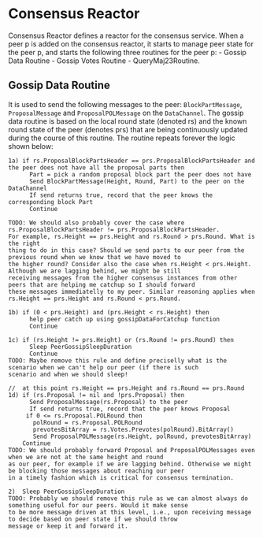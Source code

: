 # Consensus Reactor

Consensus Reactor defines a reactor for the consensus service. When a peer p is added on the consensus reactor, it 
starts to manage peer state for the peer p, and starts the following three routines for the peer p: 
    - Gossip Data Routine
    - Gossip Votes Routine
    - QueryMaj23Routine.
    
## Gossip Data Routine

It is used to send the following messages to the peer: `BlockPartMessage`, `ProposalMessage` and 
`ProposalPOLMessage` on the `DataChannel`. The gossip data routine is based on the local round state (denoted rs) 
and the known round state of the peer (denotes prs) that are being continuously updated during the course of this routine.
The routine repeats forever the logic shown below:

```
1a) if rs.ProposalBlockPartsHeader == prs.ProposalBlockPartsHeader and the peer does not have all the proposal parts then
      Part = pick a random proposal block part the peer does not have 
      Send BlockPartMessage(Height, Round, Part) to the peer on the DataChannel 
      If send returns true, record that the peer knows the corresponding block Part
	  Continue  

TODO: We should also probably cover the case where rs.ProposalBlockPartsHeader != prs.ProposalBlockPartsHeader.  
For example, rs.Height == prs.Height and rs.Round > prs.Round. What is the right
thing to do in this case? Should we send parts to our peer from the previous round when we know that we have moved to 
the higher round? Consider also the case when rs.Height < prs.Height. Although we are lagging behind, we might be still 
receiving messages from the higher consensus instances from other peers that are helping me catchup so I should forward
these messages immediatelly to my peer. Similar reasoning applies when rs.Height == prs.Height and rs.Round < prs.Round.
 
1b) if (0 < prs.Height) and (prs.Height < rs.Height) then
      help peer catch up using gossipDataForCatchup function
      Continue

1c) if (rs.Height != prs.Height) or (rs.Round != prs.Round) then 
      Sleep PeerGossipSleepDuration
      Continue
TODO: Maybe remove this rule and define preciselly what is the scenario when we can't help our peer (if there is such
scenario and when we should sleep!   

//  at this point rs.Height == prs.Height and rs.Round == prs.Round
1d) if (rs.Proposal != nil and !prs.Proposal) then 
      Send ProposalMessage(rs.Proposal) to the peer
      If send returns true, record that the peer knows Proposal
	 if 0 <= rs.Proposal.POLRound then
	   polRound = rs.Proposal.POLRound 
       prevotesBitArray = rs.Votes.Prevotes(polRound).BitArray() 
       Send ProposalPOLMessage(rs.Height, polRound, prevotesBitArray)
    Continue  
TODO: We should probably forward Proposal and ProposalPOLMessages even when we are not at the same height and round
as our peer, for example if we are lagging behind. Otherwise we might be blocking those messages about reaching our peer
in a timely fashion which is critical for consensus termination.  

2)  Sleep PeerGossipSleepDuration 
TODO: Probably we should remove this rule as we can almost always do something useful for our peers. Would it make sense
to be more message driven at this level, i.e., upon receiving message to decide based on peer state if we should throw 
message or keep it and forward it.
```


 


 
 

    


    



  


